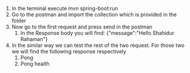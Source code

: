 1. In the terminal execute mvn spring-boot:run
2. Go to the postman and import the collection which is provided in the folder
3. Now go to the first request and press send in the postman
   1. In the Response body you will find: {"message":"Hello Shahidur Rahaman"}
4. In the similar way we can test the rest of the two request. For those two we will find the following response respectively
   1. Pong
   2. Pong health